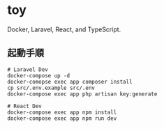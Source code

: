 # toy
Docker, Laravel, React, and TypeScript.

## 起動手順
```
# Laravel Dev
docker-compose up -d
docker-comopse exec app composer install
cp src/.env.example src/.env
docker-compose exec app php artisan key:generate

# React Dev
docker-compose exec app npm install
docker-compose exec app npm run dev
```

